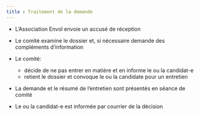```yaml
---
title : Traitement de la demande
---
```


- L’Association Envol envoie un accusé de réception
- Le comité examine le dossier et, si nécessaire demande des compléments d’information
- Le comité:
  * décide de ne pas entrer en matière et en informe le ou la candidat-e
  * retient le dossier et convoque le ou la candidate pour un entretien

- La demande et le résumé de l’entretien sont présentés en séance de comité
- Le ou la candidat-e est informée par courrier de la décision
